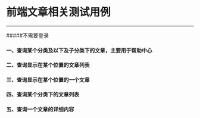 # 前端文章相关测试用例

---
#####不需要登录
#### 一、查询某个分类及以下及子分类下的文章，主要用于帮助中心
#### 二、查询显示在某个位置的文章列表
#### 三、查询显示在某个位置的一个文章
#### 四、查询某个分类下的文章列表
#### 五、查询一个文章的详细内容






























